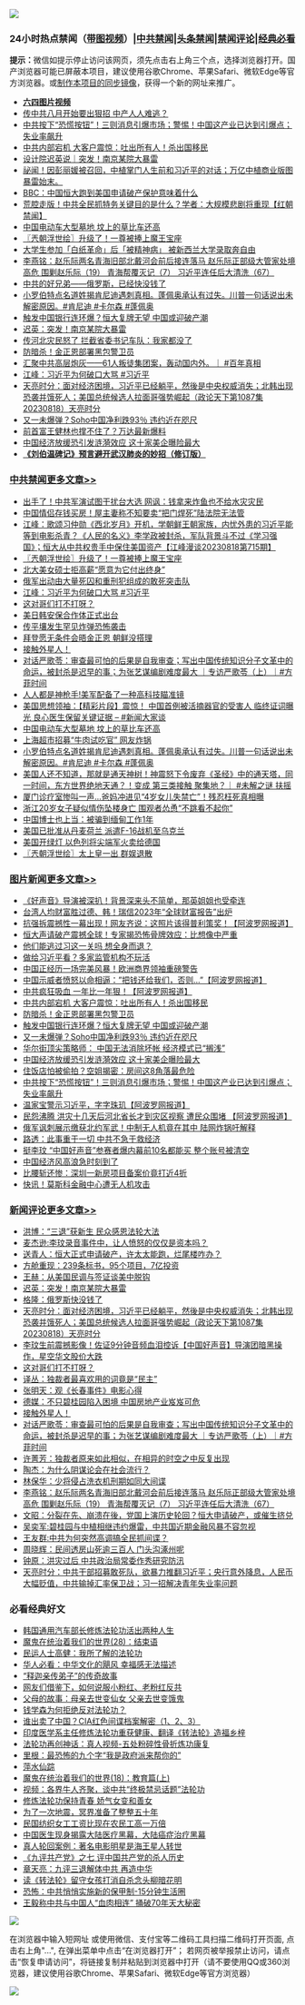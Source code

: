![](https://raw.githubusercontent.com/jsvpn/jsproxy/dev/64photo/fqnews-qr.jpg)

<div id="tt">
<h3>24小时热点禁闻（<a href="https://aaa.v2dns.tk/?QAjUl=BgRp5UNKRn&T5Vk=fPVH&Q59Ab=WxGE" target="_blank">带图视频</a>）|<a href="#%E4%B8%AD%E5%85%B1%E7%A6%81%E9%97%BB%E6%9B%B4%E5%A4%9A%E6%96%87%E7%AB%A0">中共禁闻</a>|<a href="#%E5%9B%BE%E7%89%87%E6%96%B0%E9%97%BB%E6%9B%B4%E5%A4%9A%E6%96%87%E7%AB%A0">头条禁闻</a>|<a href="#%E6%96%B0%E9%97%BB%E8%AF%84%E8%AE%BA%E6%9B%B4%E5%A4%9A%E6%96%87%E7%AB%A0">禁闻评论|<a href="#%E5%BF%85%E7%9C%8B%E7%BB%8F%E5%85%B8%E5%A5%BD%E6%96%87">经典必看</a></h3>
<div><b>提示：</b>微信如提示停止访问该网页，须先点击右上角三个点，选择浏览器打开。国产浏览器可能已屏蔽本项目，建议使用谷歌Chrome、苹果Safari、微软Edge等官方浏览器。或<a href="%E5%88%B6%E4%BD%9Cgit%E7%A6%81%E9%97%BB%E9%95%9C%E5%83%8F.md">制作本项目的同步镜像</a>，获得一个新的网址来推广。</div>
<ul>
<li><b><a href="http://d2.v2rss.gq/64.mp4" target="_blank">六四图片视频</a></b></li>
<li><a href="/baitai/20230818/1922043.md">传中共八月开始要出狠招 中产人人难逃？</a></li>
<li><a href="/topimagenews/20230818/1922031.md">中共按下“恐慌按钮”！三则消息引爆市场；警惕！中国这产业已达到引爆点；失业率飙升</a></li>
<li><a href="/topimagenews/20230819/1922358.md">中共内部宕机 大客户震惊：吐出所有人！杀出国移民</a></li>
<li><a href="/baitai/20230819/1922197.md">设计院迟英说｜突发！南京某院大暴雷</a></li>
<li><a href="/sohnews/20230819/1922359.md">祕闻！因彭丽媛被召回，中植掌门人生前和习近平的对话；万亿中植商业版图暴雷始末。</a></li>
<li><a href="/finance/20230819/1922185.md">BBC：中国恒大跑到美国申请破产保护意味着什么</a></li>
<li><a href="/baitai/20230819/1922161.md">荒腔走版！中共全民抓特务关键目的是什么？学者：大规模悲剧将重现【红朝禁闻】</a></li>
<li><a href="/cbnews/20230819/1922205.md">中国电动车大型墓地 坟上的草比车还高</a></li>
<li><a href="/cbnews/20230819/1922356.md">〖兲朝浮世绘〗升级了！一尊被捧上魔王宝座</a></li>
<li><a href="/headline/20230819/1922122.md">大学生参加「白纸革命」后「被精神病」 被新西兰大学录取奔自由</a></li>
<li><a href="/comments/20230819/1922230.md">李燕铭：赵乐际两名青海旧部北戴河会前后接连落马 赵乐际正部级大管家处境高危 围剿赵乐际（19） 青海帮覆灭记（7） 习近平连任后大清洗（67）</a></li>
<li><a href="/cnnews/20230819/1922188.md">中共的好兄弟——俄罗斯，已经快没钱了</a></li>
<li><a href="/comments/20230818/1922042.md">小罗伯特点名道姓揭肯尼迪遇刺真相。蓬佩奥承认有过失。川普一句话说出未解密原因。#肯尼迪 #卡尔森 #蓬佩奥</a></li>
<li><a href="/topimagenews/20230819/1922183.md">触发中国银行连环爆？恒大复牌无望 中国或迎破产潮</a></li>
<li><a href="/comments/20230819/1922324.md">迟英：突发！南京某院大暴雷</a></li>
<li><a href="/baitai/20230818/1922102.md">传河北灾民怒了 拦截省委书记车队：我家都没了</a></li>
<li><a href="/topimagenews/20230819/1922204.md">防暗杀！金正恩部署黑包警卫员</a></li>
<li><a href="/sohnews/20230818/1922015.md">汇聚中共高层炮灰——61人叛徒集团案，轰动国内外。｜ #百年真相</a></li>
<li><a href="/cbnews/20230819/1922315.md">江峰：习近平为何破口大骂 #习近平</a></li>
<li><a href="/comments/20230819/1922317.md">天亮时分：面对经济困境，习近平已经躺平，然後是中央权威消失；北韩出现恐袭并饿死人；美国总统候选人拉面哥强势崛起（政论天下第1087集 20230818）天亮时分</a></li>
<li><a href="/topimagenews/20230819/1922149.md">又一未爆弹？Soho中国净利跌93％ 违约近在咫尺</a></li>
<li><a href="/finance/20230819/1922186.md">前首富王健林也撑不住了？万达最新爆料</a></li>
<li><a href="/topimagenews/20230819/1922132.md">中国经济放缓恐引发涟漪效应 这十家美企曝险最大</a></li>
<li><b><a href="/comments/20200207/1272816.md" target="_blank">《刘伯温碑记》预言避开武汉肺炎的妙招（修订版）</a></b></li>
</ul>
</div>

<div class="catlist">
<h3><a href="/cbnews/" target="_blank">中共禁闻</a><span><a href="/cbnews/" target="_blank" rel="nofollow">更多文章>></a></span></h3>
<ul>
<li><a href="/cbnews/20230819/1922471.md" target="_blank">出手了！中共军演试图干扰台大选 网讽：钱拿来炸鱼也不给水灾灾民</a></li>
<li><a href="/cbnews/20230819/1922470.md" target="_blank">中国情侣存钱买房！屋主妻称不知要卖“把门焊死”陆法院无法管</a></li>
<li><a href="/cbnews/20230819/1922390.md" target="_blank">江峰：歌颂习仲勋《西北岁月》开机，学朝鲜王朝家族，内忧外患的习近平能等到电影杀青？《人民的名义》李学政被封杀，军队背景斗不过《学习强国》；恒大从中共权贵手中保住美国资产【江峰漫谈20230818第715期】</a></li>
<li><a href="/cbnews/20230819/1922356.md" target="_blank">〖兲朝浮世绘〗升级了！一尊被捧上魔王宝座</a></li>
<li><a href="/cbnews/20230819/1922332.md" target="_blank">北大美女硕士拒高薪“愿意为它付出终身”</a></li>
<li><a href="/cbnews/20230819/1922318.md" target="_blank">俄军出动由大量死囚和重刑犯组成的敢死突击队</a></li>
<li><a href="/cbnews/20230819/1922315.md" target="_blank">江峰：习近平为何破口大骂 #习近平</a></li>
<li><a href="/comments/20230819/1922308.md" target="_blank">这对哥们打不打呀？</a></li>
<li><a href="/cbnews/20230819/1922293.md" target="_blank">美日韩安保合作体正式出台</a></li>
<li><a href="/cbnews/20230819/1922292.md" target="_blank">传平壤发生罕见炸弹恐怖袭击</a></li>
<li><a href="/cbnews/20230819/1922291.md" target="_blank">拜登愿无条件会晤金正恩 朝鲜没搭理</a></li>
<li><a href="/comments/20230819/1922290.md" target="_blank">接触外星人！</a></li>
<li><a href="/comments/20230819/1922289.md" target="_blank">对话严歌苓：审查最可怕的后果是自我审查；写出中国传统知识分子文革中的命运，被封杀是迟早的事；为张艺谋编剧难度最大 ｜专访严歌苓（上）｜#方菲时间</a></li>
<li><a href="/cbnews/20230819/1922235.md" target="_blank">人人都是神枪手!美军配备了一种高科技瞄准镜</a></li>
<li><a href="/cbnews/20230819/1922213.md" target="_blank">美国思想领袖：【精彩片段】震惊！ 中国首例被活摘器官的受害人 临终证词曝光 良心医生保留关键证据 &#8211; #新闻大家谈</a></li>
<li><a href="/cbnews/20230819/1922205.md" target="_blank">中国电动车大型墓地 坟上的草比车还高</a></li>
<li><a href="/cbnews/20230819/1922184.md" target="_blank">上海超市招募“牛肉试吃官” 网友炸锅</a></li>
<li><a href="/comments/20230818/1922042.md" target="_blank">小罗伯特点名道姓揭肯尼迪遇刺真相。蓬佩奥承认有过失。川普一句话说出未解密原因。#肯尼迪 #卡尔森 #蓬佩奥</a></li>
<li><a href="/comments/20230818/1922041.md" target="_blank">美国人还不知道，那就是通天神树！神震怒下令废弃《圣经》中的通天塔，同一时间，东方世界绝地天通？！变成 第三类接触 聚集地？｜ #未解之谜 扶摇</a></li>
<li><a href="/cbnews/20230818/1922001.md" target="_blank">厦门诊疗室惨叫一声…爸妈冲进见“4岁女儿失禁亡”！残忍枉死真相曝</a></li>
<li><a href="/cbnews/20230818/1921960.md" target="_blank">浙江20岁女子疑似情伤坠楼身亡 围观者怂恿“不跳看不起你”</a></li>
<li><a href="/cbnews/20230818/1921953.md" target="_blank">中国博士也上当：被骗到缅甸工作1年</a></li>
<li><a href="/cbnews/20230818/1921892.md" target="_blank">美国已批准从丹麦荷兰 派遣F-16战机至乌克兰</a></li>
<li><a href="/cbnews/20230818/1921890.md" target="_blank">美国开绿灯 以色列将尖端军火卖给德国</a></li>
<li><a href="/cbnews/20230818/1921877.md" target="_blank">〖兲朝浮世绘〗太上皇一出 群娱退散</a></li>

</ul>
</div>
<div class="catlist">
<h3><a href="/topimagenews/" target="_blank">图片新闻</a><span><a href="/topimagenews/" target="_blank" rel="nofollow">更多文章>></a></span></h3>
<ul>
<li><a href="/topimagenews/20230819/1922498.md" target="_blank">《好声音》导演被深扒！背景深来头不简单，那英姐姐也受牵连</a></li>
<li><a href="/topimagenews/20230819/1922481.md" target="_blank">台湾人均财富胜过德、韩！瑞信2023年“全球财富报告”出炉</a></li>
<li><a href="/topimagenews/20230819/1922480.md" target="_blank">抗强拆震撼性一幕出现！网友齐说：这照片该得普利策奖！【阿波罗网报道】</a></li>
<li><a href="/topimagenews/20230819/1922428.md" target="_blank">恒大声请破产震撼全球！专家揭恐怖骨牌效应：比想像中严重</a></li>
<li><a href="/topimagenews/20230819/1922414.md" target="_blank">他们能逃过习这一关吗 想全身而退？</a></li>
<li><a href="/topimagenews/20230819/1922403.md" target="_blank">做给习近平看？多家监管机构不玩活</a></li>
<li><a href="/topimagenews/20230819/1922402.md" target="_blank">中国正经历一场完美风暴！欧洲商界领袖重磅警告</a></li>
<li><a href="/topimagenews/20230819/1922392.md" target="_blank">中国示威者愤怒以命相逼：&#8221;把钱还给我们，否则…&#8221;【阿波罗网报道】</a></li>
<li><a href="/topimagenews/20230819/1922391.md" target="_blank">中共疯狂吸血 一年比一年狠！【阿波罗网报道】</a></li>
<li><a href="/topimagenews/20230819/1922358.md" target="_blank">中共内部宕机 大客户震惊：吐出所有人！杀出国移民</a></li>
<li><a href="/topimagenews/20230819/1922204.md" target="_blank">防暗杀！金正恩部署黑包警卫员</a></li>
<li><a href="/topimagenews/20230819/1922183.md" target="_blank">触发中国银行连环爆？恒大复牌无望 中国或迎破产潮</a></li>
<li><a href="/topimagenews/20230819/1922149.md" target="_blank">又一未爆弹？Soho中国净利跌93％ 违约近在咫尺</a></li>
<li><a href="/topimagenews/20230819/1922148.md" target="_blank">华尔街顶尖策略师： 中国无法消除坏帐 经济模式已“搁浅”</a></li>
<li><a href="/topimagenews/20230819/1922132.md" target="_blank">中国经济放缓恐引发涟漪效应 这十家美企曝险最大</a></li>
<li><a href="/topimagenews/20230818/1922064.md" target="_blank">住饭店怕被偷拍？空姐揭密：房间这8角落最危险</a></li>
<li><a href="/topimagenews/20230818/1922031.md" target="_blank">中共按下“恐慌按钮”！三则消息引爆市场；警惕！中国这产业已达到引爆点；失业率飙升</a></li>
<li><a href="/topimagenews/20230818/1922000.md" target="_blank">温家宝警示习近平，字字珠玑【阿波罗网报道】</a></li>
<li><a href="/topimagenews/20230818/1921987.md" target="_blank">民怨沸腾 洪灾十几天后河北省长才到灾区视察 遭民众围堵 【阿波罗网报道】</a></li>
<li><a href="/topimagenews/20230818/1921986.md" target="_blank">俄军讽刺展示缴获北约军武！中制无人机竟在其中 陆网炸锅吁解释</a></li>
<li><a href="/topimagenews/20230818/1921976.md" target="_blank">路透：此事重于一切 中共不急于救经济</a></li>
<li><a href="/topimagenews/20230818/1921952.md" target="_blank">挺李玟 “中国好声音”参赛者爆内幕前10名都能买 整个账号被清空</a></li>
<li><a href="/topimagenews/20230818/1921943.md" target="_blank">中国经济风高浪急时刻到了</a></li>
<li><a href="/topimagenews/20230818/1921889.md" target="_blank">比腰斩还惨：深圳一新房项目备案价竟打近4折</a></li>
<li><a href="/topimagenews/20230818/1921888.md" target="_blank">快讯！莫斯科金融中心遭无人机攻击</a></li>

</ul>
</div>
<div class="catlist">
<h3><a href="/comments/" target="_blank">新闻评论</a><span><a href="/comments/" target="_blank" rel="nofollow">更多文章>></a></span></h3>
<ul>
<li><a href="/comments/20230819/1922365.md" target="_blank">洪博：“三退”获新生 民众感恩法轮大法</a></li>
<li><a href="/comments/20230819/1922345.md" target="_blank">麦杰逊:李玟录音事件中，让人愤怒的仅仅是资本吗？</a></li>
<li><a href="/comments/20230819/1922344.md" target="_blank">送青人：恒大正式申请破产，许太太能跑，烂尾楼咋办？</a></li>
<li><a href="/comments/20230819/1922343.md" target="_blank">方舱重现：239条标书，95个项目，7亿投资</a></li>
<li><a href="/comments/20230819/1922342.md" target="_blank">王赫：从美国民调与签证谈美中脱钩</a></li>
<li><a href="/comments/20230819/1922324.md" target="_blank">迟英：突发！南京某院大暴雷</a></li>
<li><a href="/comments/20230819/1922321.md" target="_blank">格隆：俄罗斯快没钱了</a></li>
<li><a href="/comments/20230819/1922317.md" target="_blank">天亮时分：面对经济困境，习近平已经躺平，然後是中央权威消失；北韩出现恐袭并饿死人；美国总统候选人拉面哥强势崛起（政论天下第1087集 20230818）天亮时分</a></li>
<li><a href="/comments/20230819/1922316.md" target="_blank">李玟生前震撼影像！佐证9分钟音频血泪控诉【中国好声音】导演团暗黑操作，星空华文股价大跌</a></li>
<li><a href="/comments/20230819/1922308.md" target="_blank">这对哥们打不打呀？</a></li>
<li><a href="/comments/20230819/1922298.md" target="_blank">译丛：独裁者最喜欢用的词竟是“民主”</a></li>
<li><a href="/comments/20230819/1922297.md" target="_blank">张明天：观《长春事件》电影心得</a></li>
<li><a href="/comments/20230819/1922296.md" target="_blank">德媒：不只碧桂园陷入困境 中国房地产业岌岌可危</a></li>
<li><a href="/comments/20230819/1922290.md" target="_blank">接触外星人！</a></li>
<li><a href="/comments/20230819/1922289.md" target="_blank">对话严歌苓：审查最可怕的后果是自我审查；写出中国传统知识分子文革中的命运，被封杀是迟早的事；为张艺谋编剧难度最大 ｜专访严歌苓（上）｜#方菲时间</a></li>
<li><a href="/comments/20230819/1922270.md" target="_blank">许菁芳：独裁者原来如此相似，在相异的时空之中反复出现</a></li>
<li><a href="/comments/20230819/1922269.md" target="_blank">陶杰：为什么阴谋论会在社会流行？</a></li>
<li><a href="/comments/20230819/1922268.md" target="_blank">林保华：少将侵占洗衣机刑期如同大间谍</a></li>
<li><a href="/comments/20230819/1922230.md" target="_blank">李燕铭：赵乐际两名青海旧部北戴河会前后接连落马 赵乐际正部级大管家处境高危 围剿赵乐际（19） 青海帮覆灭记（7） 习近平连任后大清洗（67）</a></li>
<li><a href="/comments/20230819/1922225.md" target="_blank">文昭：分裂在先、崩溃在後，党国上演历史轮回？恒大申请破产，或催生挤兑</a></li>
<li><a href="/comments/20230819/1922218.md" target="_blank">吴奕军:碧桂园与中植相继违约爆雷，中共国近期金融风暴不容忽视</a></li>
<li><a href="/comments/20230819/1922217.md" target="_blank">王友群:中共为何突然高调搞全民抓间谍？</a></li>
<li><a href="/comments/20230819/1922216.md" target="_blank">周晓辉：民间透房山死逾三百人 门头沟涿州呢</a></li>
<li><a href="/comments/20230819/1922215.md" target="_blank">钟原：洪灾过后 中共政治局常委作秀研究防汛</a></li>
<li><a href="/comments/20230819/1922156.md" target="_blank">天亮时分：中共干部招募敢死队，欲暴力推翻习近平；央行意外降息，人民币大幅贬值，中共输掉汇率保卫战；习一招解决青年失业率问题</a></li>

</ul>
</div>

<div class="catlist">
<h3>必看经典好文</h3>
<ul>
<li><a href="/cbnews/20220922/1787482.md" target="_blank">韩国通用汽车部长修炼法轮功活出两种人生</a></li>
<li><a href="/comments/20181228/1054609.md" target="_blank">魔鬼在统治着我们的世界(28)：结束语</a></li>
<li><a href="/ccpdope/20200729/1369047.md" target="_blank">民运人士高健：我所了解的法轮功</a></li>
<li><a href="/comments/20220220/1694796.md" target="_blank">华人必看：中华文化的飓风 幸福感无法描述</a></li>
<li><a href="/tculture/20121214/86862.md" target="_blank">“释迦亲传弟子”的传奇故事</a></li>
<li><a href="/comments/20200712/1359630.md" target="_blank">网友们借鉴下，如何说服小粉红、老粉红反共</a></li>
<li><a href="/cbnews/20210507/1541162.md" target="_blank">父母的故事：母亲去世变仙女 父亲去世变饿鬼</a></li>
<li><a href="/comments/20210123/1473430.md" target="_blank">钱学森为何拒绝反对法轮功？</a></li>
<li><a href="/comments/20230715/1908335.md" target="_blank">谁出卖了中国？CIA红色间谍档案解密（1、2、3）</a></li>
<li><a href="/comments/20220416/1720335.md" target="_blank">印度医学系主任修炼法轮功重获健康、翻译《转法轮》造福乡梓</a></li>
<li><a href="/comments/20190516/1128964.md" target="_blank">法轮功再创神话：真人视频-五处粉碎性骨折炼功康复</a></li>
<li><a href="/lifebaike/20210115/1468011.md" target="_blank">里根：最恐怖的九个字“我是政府派来帮你的”</a></li>
<li><a href="/cbnews/20210809/1603030.md" target="_blank">萍水仙踪</a></li>
<li><a href="/topimagenews/20180701/965109.md" target="_blank">魔鬼在统治着我们的世界(18)：教育篇(上)</a></li>
<li><a href="/comments/20220514/1732752.md" target="_blank">视频：各界牛人齐聚，谈中共“终极禁忌话题”法轮功</a></li>
<li><a href="/cbnews/20210720/1590052.md" target="_blank">修炼法轮功保持青春 娇气女变和善女</a></li>
<li><a href="/cbnews/20200309/948043.md" target="_blank">为了一次地震，冥界准备了整整五十年</a></li>
<li><a href="/lifebaike/20200515/1328783.md" target="_blank">民国纺织女工工资比现在农民工高一万倍</a></li>
<li><a href="/comments/20230815/1920336.md" target="_blank">中国医生现身揭露大陆医疗黑幕，大陆癌症治疗黑幕</a></li>
<li><a href="/comments/20200523/1332915.md" target="_blank">真人轮回案例：著名电影明星是海王星人转世</a></li>
<li><a href="/bookonline/20131116/201048.md" target="_blank">《九评共产党》之七 评中国共产党的杀人历史</a></li>
<li><a href="/comments/20131119/1029445.md" target="_blank">章天亮：九评三退解体中共 再造中华</a></li>
<li><a href="/comments/20190512/1127015.md" target="_blank">读《转法轮》留守女孩打消自杀念头柳暗花明</a></li>
<li><a href="/baitai/20200711/1359005.md" target="_blank">恐怖：中共悄悄实施新的保甲制-15分钟生活圈</a></li>
<li><a href="/cbnews/20200730/1371580.md" target="_blank">王毅称中共与中国人“血肉相连” 捅破70年天大秘密</a></li>

</ul>
</div>

![](https://raw.githubusercontent.com/jsvpn/jsproxy/dev/64photo/fqnews-qr.jpg)

在浏览器中输入短网址 或使用微信、支付宝等二维码工具扫描二维码打开页面, 点击右上角"...", 在弹出菜单中点击“在浏览器打开”； 若网页被举报禁止访问，请点击“恢复申请访问”，将链接复制并粘贴到浏览器中打开（请不要使用QQ或360浏览器，建议使用谷歌Chrome、苹果Safari、微软Edge等官方浏览器）

![](https://raw.githubusercontent.com/jsvpn/jsproxy/dev/64photo/wx.jpg)